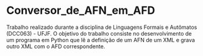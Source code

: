 # Conversor_de_AFN_em_AFD
Trabalho realizado durante a disciplina de Linguagens Formais e Autômatos (DCC063) - UFJF. O objetivo do trabalho consiste no desenvolvimento de um programa em Python que lê a definição de um AFN de um XML e grava outro XML com o AFD correspondente.
